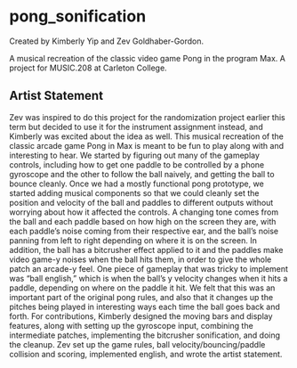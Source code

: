 # pong_sonification
Created by Kimberly Yip and Zev Goldhaber-Gordon.

A musical recreation of the classic video game Pong in the program Max. A project for MUSIC.208 at Carleton College. 

## Artist Statement
Zev was inspired to do this project for the randomization project earlier this term but decided to use it for the instrument assignment instead, and Kimberly was excited about the idea as well. 
This musical recreation of the classic arcade game Pong in Max is meant to be fun to play along with and interesting to hear. We started by figuring out many of the gameplay controls, including how to get one paddle to be controlled by a phone gyroscope and the other to follow the ball naively, and getting the ball to bounce cleanly. 
Once we had a mostly functional pong prototype, we started adding musical components so that we could cleanly set the position and velocity of the ball and paddles to different outputs without worrying about how it affected the controls. 
A changing tone comes from the ball and each paddle based on how high on the screen they are, with each paddle’s noise coming from their respective ear, and the ball’s noise panning from left to right depending on where it is on the screen. 
In addition, the ball has a bitcrusher effect applied to it and the paddles make video game-y noises when the ball hits them, in order to give the whole patch an arcade-y feel. 
One piece of gameplay that was tricky to implement was “ball english,” which is when the ball’s y velocity changes when it hits a paddle, depending on where on the paddle it hit. 
We felt that this was an important part of the original pong rules, and also that it changes up the pitches being played in interesting ways each time the ball goes back and forth. 
For contributions, Kimberly designed the moving bars and display features, along with setting up the gyroscope input, combining the intermediate patches, implementing the bitcrusher sonification, and doing the cleanup. 
Zev set up the game rules, ball velocity/bouncing/paddle collision and scoring, implemented english, and wrote the artist statement.
